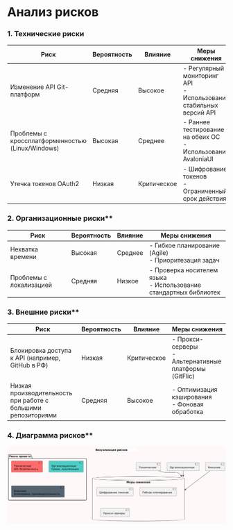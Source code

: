 # Анализ рисков

### **1. Технические риски**
| Риск | Вероятность | Влияние | Меры снижения |
|------|-------------|---------|---------------|
| Изменение API Git-платформ | Средняя | Высокое | - Регулярный мониторинг API<br>- Использование стабильных версий API |
| Проблемы с кроссплатформенностью (Linux/Windows) | Высокая | Среднее | - Раннее тестирование на обеих ОС<br>- Использование AvaloniaUI |
| Утечка токенов OAuth2 | Низкая | Критическое | - Шифрование токенов<br>- Ограниченный срок действия |

### 2. Организационные риски**
| Риск | Вероятность | Влияние | Меры снижения |
|------|-------------|---------|---------------|
| Нехватка времени | Высокая | Среднее | - Гибкое планирование (Agile)<br>- Приоритезация задач |
| Проблемы с локализацией | Средняя | Низкое | - Проверка носителем языка<br>- Использование стандартных библиотек |

### 3. Внешние риски**
| Риск | Вероятность | Влияние | Меры снижения |
|------|-------------|---------|---------------|
| Блокировка доступа к API (например, GitHub в РФ) | Низкая | Критическое | - Прокси-серверы<br>- Альтернативные платформы (GitFlic) |
| Низкая производительность при работе с большими репозиториями | Средняя | Высокое | - Оптимизация кэширования<br>- Фоновая обработка |

### 4. Диаграмма рисков**
![диаграмма](диаграммы\риск.png)